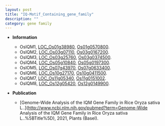 ```yaml
---
layout: post
title: "IQ-Motif_Containing_gene_family"
description: ""
category: gene family
---
```


* **Information**  
    + OsIQM1, [LOC_Os01g38980](http://rice.uga.edu/cgi-bin/ORF_infopage.cgi?orf=LOC_Os01g38980), [Os01g0570800](http://rapdb.dna.affrc.go.jp/viewer/gbrowse_details/irgsp1?name=Os01g0570800).
    + OsIQM2, [LOC_Os03g07110](http://rice.uga.edu/cgi-bin/ORF_infopage.cgi?orf=LOC_Os03g07110), [Os03g0167200](http://rapdb.dna.affrc.go.jp/viewer/gbrowse_details/irgsp1?name=Os03g0167200).
    + OsIQM3, [LOC_Os03g25760](http://rice.uga.edu/cgi-bin/ORF_infopage.cgi?orf=LOC_Os03g25760), [Os03g0374500](http://rapdb.dna.affrc.go.jp/viewer/gbrowse_details/irgsp1?name=Os03g0374500).
    + OsIQM4, [LOC_Os05g10840](http://rice.uga.edu/cgi-bin/ORF_infopage.cgi?orf=LOC_Os05g10840), [Os05g0197300](http://rapdb.dna.affrc.go.jp/viewer/gbrowse_details/irgsp1?name=Os05g0197300).
    + OsIOM5, [LOC_Os07g43970](http://rice.uga.edu/cgi-bin/ORF_infopage.cgi?orf=LOC_Os07g43970), [Os07g0633400](http://rapdb.dna.affrc.go.jp/viewer/gbrowse_details/irgsp1?name=Os07g0633400).
    + OsIQM6, [LOC_Os10g27170](http://rice.uga.edu/cgi-bin/ORF_infopage.cgi?orf=LOC_Os10g27170), [Os10g0411500](http://rapdb.dna.affrc.go.jp/viewer/gbrowse_details/irgsp1?name=Os10g0411500).
    + OsIQM7, [LOC_Os11g05340](http://rice.uga.edu/cgi-bin/ORF_infopage.cgi?orf=LOC_Os11g05340), [Os11g0151002](http://rapdb.dna.affrc.go.jp/viewer/gbrowse_details/irgsp1?name=Os11g0151002).
    + OsIQM8, [LOC_Os12g05420](http://rice.uga.edu/cgi-bin/ORF_infopage.cgi?orf=LOC_Os12g05420), [Os12g0149900](http://rapdb.dna.affrc.go.jp/viewer/gbrowse_details/irgsp1?name=Os12g0149900).

* **Publication**  
    + [Genome-Wide Analysis of the IQM Gene Family in Rice Oryza sativa L..](http://www.ncbi.nlm.nih.gov/pubmed?term=Genome-Wide Analysis of the IQM Gene Family in Rice Oryza sativa L..%5BTitle%5D), 2021, Plants (Basel).


